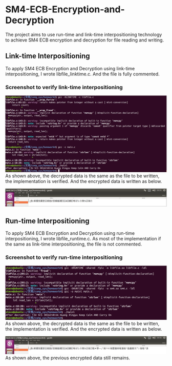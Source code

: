 # SM4-ECB-Encryption-and-Decryption

The project aims to use run-time and link-time interpositioning technology to achieve SM4 ECB encryption and decryption for file reading and writing.

## Link-time Interpositioning

To apply SM4 ECB Encryption and Decryption using link-time interpositioning, I wrote libfile_linktime.c. And the file is fully commented.

### Screenshot to verify link-time interpositioning

![lnktime-1](imgs/linktime-1.png)
As shown above, the decrypted data is the same as the file to be written, the implementation is verified. And the encrypted data is written as below.

![lnktime-2](imgs/linktime-2.png)

## Run-time Interpositioning

To apply SM4 ECB Encryption and Decryption using run-time interpositioning, I wrote libfile_runtime.c. As most of the implementation if the same as link-time interpositioning, the file is not commented.

### Screenshot to verify run-time interpositioning

![runtime-1](imgs/runtime-1.png)
As shown above, the decrypted data is the same as the file to be written, the implementation is verified. And the encrypted data is written as below.

![runtime-2](imgs/runtime-2.png)
As shown above, the previous encrypted data still remains.

